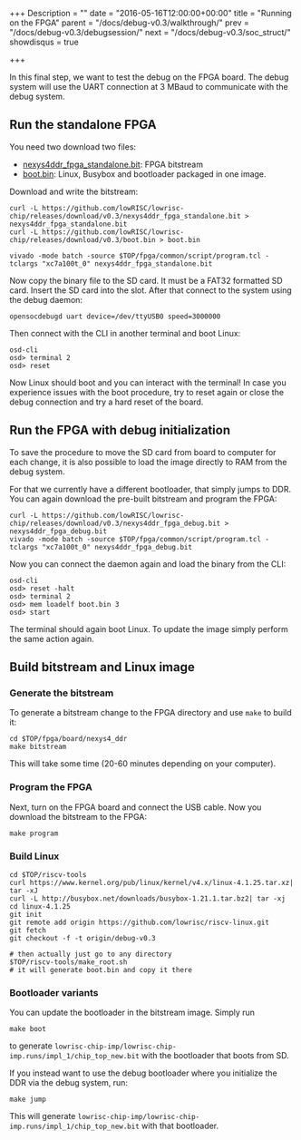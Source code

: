 +++
Description = ""
date = "2016-05-16T12:00:00+00:00"
title = "Running on the FPGA"
parent = "/docs/debug-v0.3/walkthrough/"
prev = "/docs/debug-v0.3/debugsession/"
next = "/docs/debug-v0.3/soc_struct/"
showdisqus = true

+++

In this final step, we want to test the debug on the FPGA board. The
debug system will use the UART connection at 3 MBaud to communicate
with the debug system.

## Run the standalone FPGA

You need two download two files:

 * [nexys4ddr_fpga_standalone.bit](https://github.com/lowRISC/lowrisc-chip/releases/download/v0.3/nexys4ddr_fpga_standalone.bit):
   FPGA bitstream
 * [boot.bin](https://github.com/lowRISC/lowrisc-chip/releases/download/v0.3/boot.bin):
   Linux, Busybox and bootloader packaged in one image.

Download and write the bitstream:

    curl -L https://github.com/lowRISC/lowrisc-chip/releases/download/v0.3/nexys4ddr_fpga_standalone.bit > nexys4ddr_fpga_standalone.bit
    curl -L https://github.com/lowRISC/lowrisc-chip/releases/download/v0.3/boot.bin > boot.bin
	
    vivado -mode batch -source $TOP/fpga/common/script/program.tcl -tclargs "xc7a100t_0" nexys4ddr_fpga_standalone.bit

Now copy the binary file to the SD card. It must be a FAT32 formatted
SD card. Insert the SD card into the slot. After that connect to the
system using the debug daemon:

    opensocdebugd uart device=/dev/ttyUSB0 speed=3000000

Then connect with the CLI in another terminal and boot Linux:

    osd-cli
    osd> terminal 2
	osd> reset

Now Linux should boot and you can interact with the terminal! In case
you experience issues with the boot procedure, try to reset again or
close the debug connection and try a hard reset of the board.

## Run the FPGA with debug initialization

To save the procedure to move the SD card from board to computer for
each change, it is also possible to load the image directly to RAM
from the debug system.

For that we currently have a different bootloader, that simply jumps
to DDR. You can again download the pre-built bitstream and program the
FPGA:

    curl -L https://github.com/lowRISC/lowrisc-chip/releases/download/v0.3/nexys4ddr_fpga_debug.bit > nexys4ddr_fpga_debug.bit
	vivado -mode batch -source $TOP/fpga/common/script/program.tcl -tclargs "xc7a100t_0" nexys4ddr_fpga_debug.bit

Now you can connect the daemon again and load the binary from the CLI:

    osd-cli
    osd> reset -halt
    osd> terminal 2
    osd> mem loadelf boot.bin 3
	osd> start

The terminal should again boot Linux. To update the image simply
perform the same action again.

## Build bitstream and Linux image

### Generate the bitstream

To generate a bitstream change to the FPGA directory and use `make` to
build it:

    cd $TOP/fpga/board/nexys4_ddr
    make bitstream

This will take some time (20-60 minutes depending on your
computer).

### Program the FPGA

Next, turn on the FPGA board and connect the USB cable. Now you
download the bitstream to the FPGA:

    make program

### Build Linux

    cd $TOP/riscv-tools
    curl https://www.kernel.org/pub/linux/kernel/v4.x/linux-4.1.25.tar.xz| tar -xJ
    curl -L http://busybox.net/downloads/busybox-1.21.1.tar.bz2| tar -xj
    cd linux-4.1.25
    git init
    git remote add origin https://github.com/lowrisc/riscv-linux.git
    git fetch
    git checkout -f -t origin/debug-v0.3

    # then actually just go to any directory
    $TOP/riscv-tools/make_root.sh
    # it will generate boot.bin and copy it there

### Bootloader variants

You can update the bootloader in the bitstream image. Simply run

    make boot

to generate
`lowrisc-chip-imp/lowrisc-chip-imp.runs/impl_1/chip_top_new.bit` with
the bootloader that boots from SD.

If you instead want to use the debug bootloader where you initialize
the DDR via the debug system, run:

    make jump

This will generate
`lowrisc-chip-imp/lowrisc-chip-imp.runs/impl_1/chip_top_new.bit` with
that bootloader.
